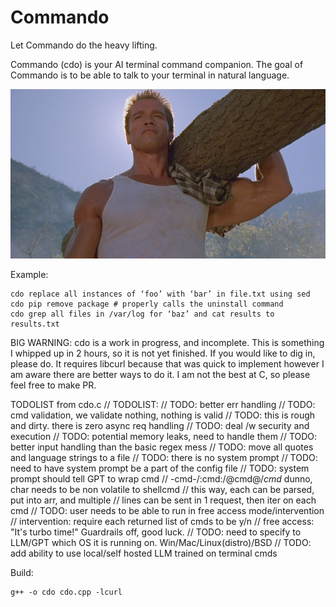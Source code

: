 # Commando
Let Commando do the heavy lifting.

Commando (cdo) is your AI terminal command companion. The goal of Commando is to be able to talk to your terminal in natural language.

![commando](images/commando.jpg)

Example:
```
cdo replace all instances of ‘foo’ with ‘bar’ in file.txt using sed
cdo pip remove package # properly calls the uninstall command
cdo grep all files in /var/log for ‘baz’ and cat results to results.txt
```

BIG WARNING:
cdo is a work in progress, and incomplete. This is something I whipped up in 2 hours, so it is not yet finished. If you would like to dig in, please do. It requires libcurl because that was quick to implement however I am aware there are better ways to do it. I am not the best at C, so please feel free to make PR.

TODOLIST from cdo.c
// TODOLIST:
// TODO: better err handling
// TODO: cmd validation, we validate nothing, nothing is valid
// TODO: this is rough and dirty. there is zero async req handling
// TODO: deal /w security and execution
// TODO: potential memory leaks, need to handle them
// TODO: better input handling than the basic regex mess
// TODO: move all quotes and language strings to a file
// TODO: there is no system prompt
// TODO: need to have system prompt be a part of the config file
// TODO: system prompt should tell GPT to wrap cmd
//          -cmd-/:cmd:/@cmd@/*cmd* dunno, char needs to be non volatile to shellcmd
//          this way, each can be parsed, put into arr, and multiple
//          lines can be sent in 1 request, then iter on each cmd
// TODO: user needs to be able to run in free access mode/intervention
//          intervention: require each returned list of cmds to be y/n
//          free access: "It's turbo time!" Guardrails off, good luck.
// TODO: need to specify to LLM/GPT which OS it is running on. Win/Mac/Linux(distro)/BSD
// TODO: add ability to use local/self hosted LLM trained on terminal cmds

Build:
```
g++ -o cdo cdo.cpp -lcurl
```